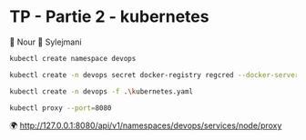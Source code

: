 
# TP - Partie 2 - kubernetes

:construction_worker: Nour :construction_worker: Sylejmani

```sh
kubectl create namespace devops
```

```sh
kubectl create -n devops secret docker-registry regcred --docker-server=docker.pkg.github.com
```

```sh
kubectl create -n devops -f .\kubernetes.yaml
```

```sh
kubectl proxy --port=8080
```

:earth_africa: http://127.0.0.1:8080/api/v1/namespaces/devops/services/node/proxy
